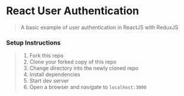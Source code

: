 # React User Authentication

> A basic example of user authentication in ReactJS with ReduxJS

### Setup Instructions

> 1. Fork this repo
> 1. Clone your forked copy of this repo
> 1. Change directory into the newly cloned repo
> 1. Install dependencies 
> 1. Start dev server
> 1. Open a browser and navigate to `localhost:3000`
